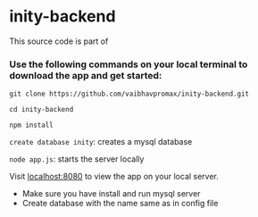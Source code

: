 # inity-backend


This source code is part of

### Use the following commands on your local terminal to download the app and get started:

`git clone https://github.com/vaibhavpromax/inity-backend.git`

`cd inity-backend`

`npm install`

`create database inity`: creates a mysql database

`node app.js`: starts the server locally

Visit [localhost:8080](http://localhost:8080) to view the app on your local server.

* Make sure you have install and run mysql server
* Create database with the name same as in config file
